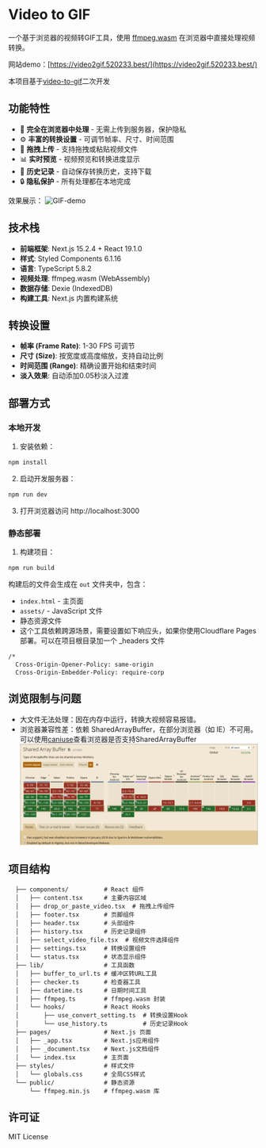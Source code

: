 # Video to GIF

一个基于浏览器的视频转GIF工具，使用 [ffmpeg.wasm](https://github.com/ffmpegwasm/ffmpeg.wasm) 在浏览器中直接处理视频转换。

网站demo：[https://video2gif.520233.best/](https://video2gif.520233.best/)

本项目基于[video-to-gif](https://github.com/mryhryki/video-to-gif)二次开发

## 功能特性

- 🎥 **完全在浏览器中处理** - 无需上传到服务器，保护隐私
- ⚙️ **丰富的转换设置** - 可调节帧率、尺寸、时间范围
- 📱 **拖拽上传** - 支持拖拽或粘贴视频文件
- 📊 **实时预览** - 视频预览和转换进度显示
- 💾 **历史记录** - 自动保存转换历史，支持下载
- 🔒 **隐私保护** - 所有处理都在本地完成

效果展示：
![GIF-demo](https://github.com/Spute/video-to-gif/raw/main/assets/demo.gif)

## 技术栈

- **前端框架**: Next.js 15.2.4 + React 19.1.0
- **样式**: Styled Components 6.1.16
- **语言**: TypeScript 5.8.2
- **视频处理**: ffmpeg.wasm (WebAssembly)
- **数据存储**: Dexie (IndexedDB)
- **构建工具**: Next.js 内置构建系统

## 转换设置

- **帧率 (Frame Rate)**: 1-30 FPS 可调节
- **尺寸 (Size)**: 按宽度或高度缩放，支持自动比例
- **时间范围 (Range)**: 精确设置开始和结束时间
- **淡入效果**: 自动添加0.05秒淡入过渡

## 部署方式

### 本地开发

1. 安装依赖：
```bash
npm install
```

2. 启动开发服务器：
```bash
npm run dev
```

3. 打开浏览器访问 http://localhost:3000

### 静态部署

1. 构建项目：
```bash
npm run build
```

构建后的文件会生成在 `out` 文件夹中，包含：
- `index.html` - 主页面
- `assets/` - JavaScript 文件
- 静态资源文件
- 这个工具依赖跨源场景，需要设置如下响应头，如果你使用Cloudflare Pages部署。可以在项目根目录加一个 _headers 文件
```
/*
  Cross-Origin-Opener-Policy: same-origin
  Cross-Origin-Embedder-Policy: require-corp
```

## 浏览限制与问题
- 大文件无法处理：因在内存中运行，转换大视频容易报错。
- 浏览器兼容性差：依赖 SharedArrayBuffer，在部分浏览器（如 IE）不可用。可以使用[caniuse](https://caniuse.com/?search=SharedArrayBuffer)查看浏览器是否支持SharedArrayBuffer
![浏览器兼容](https://github.com/Spute/video-to-gif/raw/main/assets/caniuse.png)

## 项目结构

```
  ├── components/          # React 组件
  │   ├── content.tsx      # 主要内容区域
  │   ├── drop_or_paste_video.tsx  # 拖拽上传组件
  │   ├── footer.tsx       # 页脚组件
  │   ├── header.tsx       # 头部组件
  │   ├── history.tsx      # 历史记录组件
  │   ├── select_video_file.tsx  # 视频文件选择组件
  │   ├── settings.tsx     # 转换设置组件
  │   └── status.tsx       # 状态显示组件
  ├── lib/                 # 工具函数
  │   ├── buffer_to_url.ts # 缓冲区转URL工具
  │   ├── checker.ts       # 检查器工具
  │   ├── datetime.ts      # 日期时间工具
  │   ├── ffmpeg.ts        # ffmpeg.wasm 封装
  │   └── hooks/           # React Hooks
  │       ├── use_convert_setting.ts  # 转换设置Hook
  │       └── use_history.ts          # 历史记录Hook
  ├── pages/               # Next.js 页面
  │   ├── _app.tsx         # Next.js应用组件
  │   ├── _document.tsx    # Next.js文档组件
  │   └── index.tsx        # 主页面
  ├── styles/              # 样式文件
  │   └── globals.css      # 全局CSS样式
  └── public/              # 静态资源
      └── ffmpeg.min.js    # ffmpeg.wasm 库
```

## 许可证

MIT License

